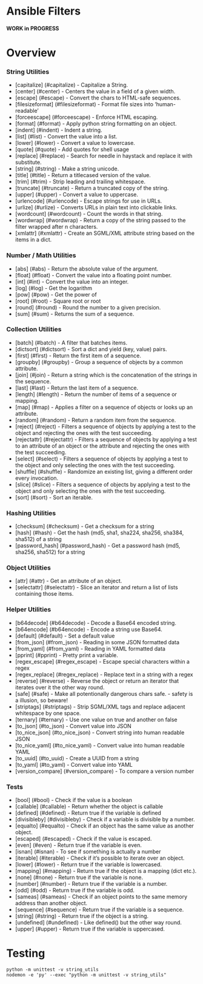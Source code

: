 
# Ansible Filters
#### WORK in PROGRESS

# Overview

### String Utilities
* [capitalize] (#capitalize) - Capitalize a String.
* [center] (#center) - Centers the value in a field of a given width.
* [escape] (#escape) - Convert the chars to HTML-safe sequences.
* [filesizeformat] (#filesizeformat) - Format file sizes into ‘human-readable’ 
* [forceescape] (#forceescape) - Enforce HTML escaping.
* [format] (#format) - Apply python string formatting on an object.
* [indent] (#indent) - Indent a string.
* [list] (#list) - Convert the value into a list.
* [lower] (#lower) - Convert a value to lowercase.
* [quote] (#quote) - Add quotes for shell usage
* [replace] (#replace) - Search for needle in haystack and replace it with substitute.
* [string] (#string) - Make a string unicode.
* [title] (#title) - Return a titlecased version of the value.
* [trim] (#trim) - Strip leading and trailing whitespace.
* [truncate] (#truncate) - Return a truncated copy of the string.
* [upper] (#upper) - Convert a value to uppercase.
* [urlencode] (#urlencode) - Escape strings for use in URLs.
* [urlize] (#urlize) - Converts URLs in plain text into clickable links.
* [wordcount] (#wordcount) - Count the words in that string.
* [wordwrap] (#wordwrap) - Return a copy of the string passed to the filter wrapped after n characters. 
* [xmlattr] (#xmlattr) - Create an SGML/XML attribute string based on the items in a dict. 

### Number / Math Utilities 
* [abs] (#abs) - Return the absolute value of the argument.
* [float] (#float) - Convert the value into a floating point number.
* [int] (#int) - Convert the value into an integer.
* [log] (#log) - Get the logarithm
* [pow] (#pow) - Get the power of
* [root] (#root) - Square root or root
* [round] (#round) - Round the number to a given precision.
* [sum] (#sum) - Returns the sum of a sequence.

### Collection Utilities
* [batch] (#batch) - A filter that batches items.
* [dictsort] (#dictsort) - Sort a dict and yield (key, value) pairs.
* [first] (#first) - Return the first item of a sequence.
* [groupby] (#groupby) - Group a sequence of objects by a common attribute.
* [join] (#join) - Return a string which is the concatenation of the strings in the sequence.
* [last] (#last) - Return the last item of a sequence.
* [length] (#length) - Return the number of items of a sequence or mapping.
* [map] (#map) - Applies a filter on a sequence of objects or looks up an attribute.
* [random] (#random) - Return a random item from the sequence.
* [reject] (#reject) - Filters a sequence of objects by applying a test to the object and rejecting the ones with the test succeeding.
* [rejectattr] (#rejectattr) - Filters a sequence of objects by applying a test to an attribute of an object or the attribute and rejecting the ones with the test succeeding.
* [select] (#select) - Filters a sequence of objects by applying a test to the object and only selecting the ones with the test succeeding.
* [shuffle] (#shuffle) - Randomize an existing list, giving a different order every invocation.
* [slice] (#slice) - Filters a sequence of objects by applying a test to the object and only selecting the ones with the test succeeding.
* [sort] (#sort) - Sort an iterable.

### Hashing Utilities
* [checksum] (#checksum) - Get a checksum for a string
* [hash] (#hash) - Get the hash (md5, sha1, sha224, sha256, sha384, sha512) of a string
* [password_hash] (#password_hash) - Get a password hash (md5, sha256, sha512) for a string

### Object Utilities
* [attr] (#attr) - Get an attribute of an object.
* [selectattr] (#selectattr) - Slice an iterator and return a list of lists containing those items.

### Helper Utilities
* [b64decode] (#b64decode) - Decode a Base64 encoded string.
* [b64encode] (#b64encode) - Encode a string use Base64.
* [default] (#default) - Set a default value
* [from_json] (#from_json) - Reading in some JSON formatted data
* [from_yaml] (#from_yaml) - Reading in YAML formatted data
* [pprint] (#pprint) - Pretty print a variable.
* [regex_escape] (#regex_escape) - Escape special characters within a regex
* [regex_replace] (#regex_replace) - Replace text in a string with a regex
* [reverse] (#reverse) - Reverse the object or return an iterator that iterates over it the other way round.
* [safe] (#safe) - Make all potentionally dangerous chars safe. - safety is a illusion, so beware!
* [striptags] (#striptags) - Strip SGML/XML tags and replace adjacent whitespace by one space.
* [ternary] (#ternary) - Use one value on true and another on false
* [to_json] (#to_json) - Convert value into JSON
* [to_nice_json] (#to_nice_json) - Convert string into human readable JSON
* [to_nice_yaml] (#to_nice_yaml) - Convert value into human readable YAML
* [to_uuid] (#to_uuid) - Create a UUID from a string
* [to_yaml] (#to_yaml) - Convert value into YAML
* [version_compare] (#version_compare) - To compare a version number

### Tests
* [bool] (#bool) - Check if the value is a boolean
* [callable] (#callable) - Return whether the object is callable
* [defined] (#defined) - Return true if the variable is defined
* [divisibleby] (#divisibleby) - Check if a variable is divisible by a number.
* [equalto] (#equalto) - Check if an object has the same value as another object.
* [escaped] (#escaped) - Check if the value is escaped.
* [even] (#even) - Return true if the variable is even.
* [isnan] (#isnan) - To see if something is actually a number
* [iterable] (#iterable) - Check if it’s possible to iterate over an object.
* [lower] (#lower) - Return true if the variable is lowercased.
* [mapping] (#mapping) - Return true if the object is a mapping (dict etc.).
* [none] (#none) - Return true if the variable is none.
* [number] (#number) - Return true if the variable is a number.
* [odd] (#odd) - Return true if the variable is odd.
* [sameas] (#sameas) - Check if an object points to the same memory address than another object.
* [sequence] (#sequence) - Return true if the variable is a sequence.
* [string] (#string) - Return true if the object is a string.
* [undefined] (#undefined) - Like defined() but the other way round.
* [upper] (#upper) - Return true if the variable is uppercased.


# Testing

```shell
python -m unittest -v string_utils
nodemon -e 'py' --exec "python -m unittest -v string_utils"
```
